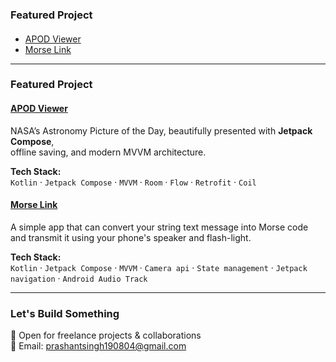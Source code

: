 ### Featured Project

#### 
- [APOD Viewer](https://github.com/Prashant-Sgh/APOD)
- [Morse Link](https://github.com/Prashant-Sgh/Morse_Link)

---

### Featured Project

#### [APOD Viewer](https://github.com/Prashant-Sgh/APOD)
NASA’s Astronomy Picture of the Day, beautifully presented with **Jetpack Compose**,  
offline saving, and modern MVVM architecture.

**Tech Stack:**  
`Kotlin` · `Jetpack Compose` · `MVVM` · `Room` · `Flow` · `Retrofit` · `Coil`


#### [Morse Link](https://github.com/Prashant-Sgh/Morse_Link)
A simple app that can convert your string text message into Morse code and transmit it using your phone's speaker and flash-light.

**Tech Stack:**  
`Kotlin` · `Jetpack Compose` · `MVVM` · `Camera api` · `State management` · `Jetpack navigation` · `Android Audio Track`

---

### Let's Build Something
💼 Open for freelance projects & collaborations  
📧 Email: prashantsingh190804@gmail.com
